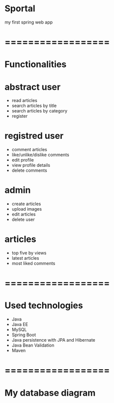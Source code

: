 # Sportal
my first spring web app 

# ==================

# Functionalities

# abstract user

- read articles
- search articles by title
- search articles by category
- register

# registred user

- comment articles
- like/unlike/dislike comments
- edit profile
- view profile details
- delete comments

# admin

- create articles
- upload images
- edit articles
- delete user

# articles

- top five by views
- latest articles
- most liked comments
# ==================

# Used technologies

- Java
- Java EE
- MySQL
- Spring Boot
- Java persistence with JPA and Hibernate
- Java Bean Validation
- Maven

# ==================

# My database diagram



